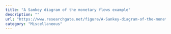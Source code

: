 ```yaml
---
title: "A Sankey diagram of the monetary flows example"
description: ""
url: "https://www.researchgate.net/figure/A-Sankey-diagram-of-the-monetary-flows-of-all-transactions-that-make-up-the-UK-balance-of_fig6_264981636"
category: "Miscellaneous"
---
```

